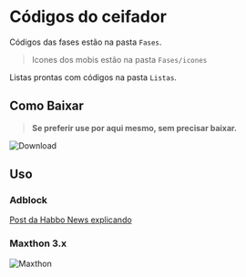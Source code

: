 # Códigos do ceifador

Códigos das fases estão na pasta `Fases`.

> Icones dos mobis estão na pasta `Fases/icones`

Listas prontas com códigos na pasta `Listas`.

## Como Baixar

> **Se preferir use por aqui mesmo, sem precisar baixar.**

![Download](https://i.imgur.com/Fqlg1Fh.png)

## Uso

### Adblock

[Post da Habbo News explicando](https://www.habbonews.net/2019/03/habbo-hotel-informacoes-adblock.html)

### Maxthon 3.x

![Maxthon](https://i.imgur.com/eYSPyTi.png)
